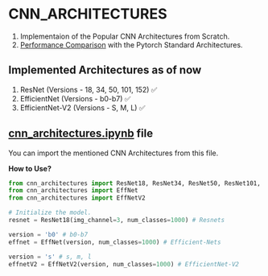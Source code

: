 # CNN_ARCHITECTURES

1. Implementaion of the Popular CNN Architectures from Scratch.
2. [Performance Comparison](https://github.com/Cranjis-McB/CNN_ARCHITECTURES/tree/main/kaggle_notebooks) with the Pytorch Standard Architectures.

## Implemented Architectures as of now

1. ResNet (Versions - 18, 34, 50, 101, 152) :white_check_mark:
2. EfficientNet (Versions - b0-b7) :white_check_mark:
3. EfficientNet-V2 (Versions - S, M, L) :white_check_mark:

## [cnn_architectures.ipynb](https://github.com/Cranjis-McB/CNN_ARCHITECTURES/blob/main/cnn_architectures.ipynb) file

You can import the mentioned CNN Architectures from this file.

**How to Use?**

```python
from cnn_architectures import ResNet18, ResNet34, ResNet50, ResNet101, ResNet152
from cnn_architectures import EffNet
from cnn_architectures import EffNetV2

# Initialize the model.
resnet = ResNet18(img_channel=3, num_classes=1000) # Resnets

version = 'b0' # b0-b7
effnet = EffNet(version, num_classes=1000) # Efficient-Nets

version = 's' # s, m, l
effnetV2 = EffNetV2(version, num_classes=1000) # EfficientNet-V2

```

